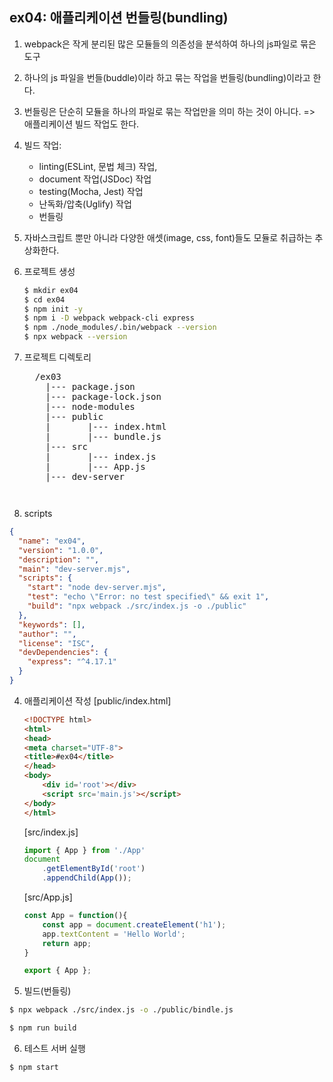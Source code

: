 ## ex04: 애플리케이션 번들링(bundling)
1.  webpack은 작게 분리된 많은 모듈들의 의존성을 분석하여 하나의 js파일로 묶은 도구
2.  하나의 js 파일을 번들(buddle)이라 하고 묶는 작업을 번들링(bundling)이라고 한다.
3.  번들링은 단순히 모듈을 하나의 파일로 묶는 작업만을 의미 하는 것이 아니다. => 애플리케이션 빌드 작업도 한다.
4.  빌드 작업:
    + linting(ESLint, 문법 체크) 작업,  
    + document 작업(JSDoc) 작업
    + testing(Mocha, Jest) 작업
    + 난독화/압축(Uglify) 작업
    + 번들링
5. 자바스크립트 뿐만 아니라 다양한 애셋(image, css, font)들도 모듈로 취급하는 추상화한다. 

1. 프로젝트 생성
    ```bash
    $ mkdir ex04
    $ cd ex04
    $ npm init -y
    $ npm i -D webpack webpack-cli express
    $ npm ./node_modules/.bin/webpack --version
    $ npx webpack --version
    ```
2.  프로젝트 디렉토리
    <pre>
      /ex03
        |--- package.json
        |--- package-lock.json
        |--- node-modules
        |--- public
        |       |--- index.html
        |       |--- bundle.js
        |--- src
        |       |--- index.js
        |       |--- App.js
        |--- dev-server   
    <pre>
3. scripts
```json
{
  "name": "ex04",
  "version": "1.0.0",
  "description": "",
  "main": "dev-server.mjs",
  "scripts": {
    "start": "node dev-server.mjs",
    "test": "echo \"Error: no test specified\" && exit 1",
    "build": "npx webpack ./src/index.js -o ./public"
  },
  "keywords": [],
  "author": "",
  "license": "ISC",
  "devDependencies": {
    "express": "^4.17.1"
  }
}
```

4.  애플리케이션 작성
    [public/index.html]
    ```html
    <!DOCTYPE html>
    <html>
    <head>
    <meta charset="UTF-8">
    <title>#ex04</title>
    </head>
    <body>
        <div id='root'></div>
        <script src='main.js'></script>
    </body>
    </html>    
    ```
    [src/index.js]
    ```javascript
    import { App } from './App'
    document
        .getElementById('root')
        .appendChild(App());
    ```
    [src/App.js]
    ```javascript
    const App = function(){
        const app = document.createElement('h1');
        app.textContent = 'Hello World';
        return app;
    }
    
    export { App };
    ```

5. 빌드(번들링)
```bash
$ npx webpack ./src/index.js -o ./public/bindle.js
```

```bash
$ npm run build
```

6. 테스트 서버 실행
```bash
$ npm start
```

